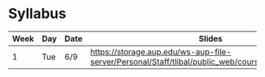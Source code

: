 # Syllabus

Week | Day | Date | Slides | Readings | HW git
------------ | ------------- | ------------ | ------------- | ------------ | -------------
1 | Tue | 6/9 | https://storage.aup.edu/ws-aup-file-server/Personal/Staff/tlibal/public_web/courses/se16/class1.pdf | 1.1-1.3 | https://github.com/AUP-SE/ex1
